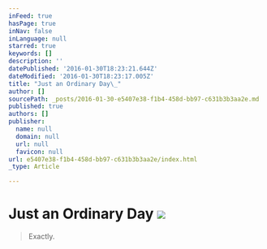 ```yaml
---
inFeed: true
hasPage: true
inNav: false
inLanguage: null
starred: true
keywords: []
description: ''
datePublished: '2016-01-30T18:23:21.644Z'
dateModified: '2016-01-30T18:23:17.005Z'
title: "Just an Ordinary Day\_"
author: []
sourcePath: _posts/2016-01-30-e5407e38-f1b4-458d-bb97-c631b3b3aa2e.md
published: true
authors: []
publisher:
  name: null
  domain: null
  url: null
  favicon: null
url: e5407e38-f1b4-458d-bb97-c631b3b3aa2e/index.html
_type: Article

---
```

# Just an Ordinary Day ![](https://the-grid-user-content.s3-us-west-2.amazonaws.com/519e1191-1df1-4f26-80b2-be8e3859a0a5.jpg)

> Exactly.